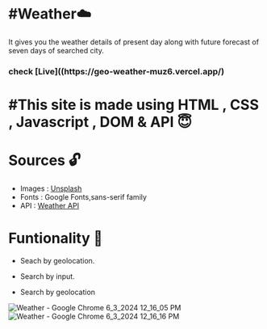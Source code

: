 # #Weather☁️

It gives you the weather details of present day along with future forecast of seven days of searched city.

<h3>check [Live]((https://geo-weather-muz6.vercel.app/)<h3/>

# #This site is made using HTML , CSS , Javascript , DOM & API 😇

# Sources 🔓

- Images : [Unsplash](https://unsplash.com/)
- Fonts : Google Fonts,sans-serif family
- API : [Weather API](https://openweathermap.org/api)

# Funtionality 🤖

- Seach by geolocation.
- Search by input.
  

- Search by geolocation


  
![Weather - Google Chrome 6_3_2024 12_16_05 PM](https://github.com/khemrajpr92/GeoWeather/assets/123429589/53ccc445-bac5-491a-bf00-fc508b32915b)
![Weather - Google Chrome 6_3_2024 12_16_16 PM](https://github.com/khemrajpr92/GeoWeather/assets/123429589/f1d3e9d7-f568-4e44-8908-0eb6ccbd9c9e)
